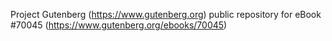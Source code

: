 Project Gutenberg (https://www.gutenberg.org) public repository for
eBook #70045 (https://www.gutenberg.org/ebooks/70045)
